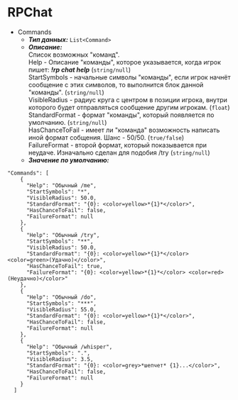 # RPChat

* Commands
  * __*Тип данных:*__ ```List<Command>```
  * __*Описание:*__ <br> Список возможных "команд".<br>
  Help - Описание "команды", которое указывается, когда игрок пишет: __*!rp chat help*__ (```string/null```)<br>
  StartSymbols - начальные символы "команды", если игрок начнёт сообщение с этих символов, то выполнится блок данной "команды". (```string/null```)<br>
  VisibleRadius - радиус круга с центром в позиции игрока, внутри которого будет отправляться сообщение другим игрокам. (```float```)<br>
  StandardFormat - формат "команды", который появляется по умолчанию. (```string/null```)<br>
  HasChanceToFail - имеет ли "команда" возможность написать иной формат собщения. Шанс - 50/50. (```true/false```)<br>
  FailureFormat - второй формат, который показывается при неудаче. Изначально сделан для подобия /try (```string/null```)<br>
  * __*Значение по умолчанию:*__ 
```
"Commands": [
    {
      "Help": "Обычный /me",
      "StartSymbols": "*",
      "VisibleRadius": 50.0,
      "StandardFormat": "{0}: <color=yellow>*{1}*</color>",
      "HasChanceToFail": false,
      "FailureFormat": null
    },
    {
      "Help": "Обычный /try",
      "StartSymbols": "**",
      "VisibleRadius": 50.0,
      "StandardFormat": "{0}: <color=yellow>*{1}*</color> <color=green>(Удачно)</color>",
      "HasChanceToFail": true,
      "FailureFormat": "{0}: <color=yellow>*{1}*</color> <color=red>(Неудачно)</color>"
    },
    {
      "Help": "Обычный /do",
      "StartSymbols": "***",
      "VisibleRadius": 55.0,
      "StandardFormat": "{0}: <color=yellow>*{1}*</color>",
      "HasChanceToFail": false,
      "FailureFormat": null
    },
    {
      "Help": "Обычный /whisper",
      "StartSymbols": ".",
      "VisibleRadius": 3.5,
      "StandardFormat": "{0}: <color=grey>*шепчет* {1}...</color>",
      "HasChanceToFail": false,
      "FailureFormat": null
    }
  ]
```
